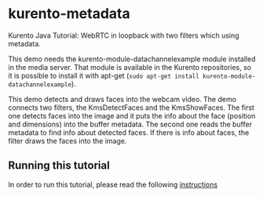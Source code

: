 kurento-metadata
================

Kurento Java Tutorial: WebRTC in loopback with two filters which using metadata.

This demo needs the kurento-module-datachannelexample module installed in the media server.
That module is available in the Kurento repositories, so it is possible to
install it with apt-get (`sudo apt-get install kurento-module-datachannelexample`).

This demo detects and draws faces into the webcam video. The demo connects two
filters, the KmsDetectFaces and the KmsShowFaces. The first one detects faces
into the image and it puts the info about the face (position and dimensions)
into the buffer metadata. The second one reads the buffer metadata to find info
about detected faces. If there is info about faces, the filter draws the faces
into the image.

Running this tutorial
---------------------

In order to run this tutorial, please read the following [instructions](https://kurento.openvidu.io/docs/current/tutorials/java/tutorial-metadata.html)

